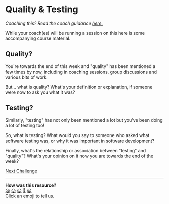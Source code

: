 # Quality & Testing

_Coaching this? Read the coach guidance
[here.](https://github.com/makersacademy/slug/blob/main/materials/universe/quality_engineering/intro_to_testing/phase4/workshops/quality_and_testing.x.md)_

While your coach(es) will be running a session on this here is some accompanying
course material.

## Quality?

You're towards the end of this week and "quality" has been mentioned a few times
by now, including in coaching sessions, group discussions and various bits of
work.

But... what is quality? What's your definition or explanation, if someone were
now to ask you what it was?

## Testing?

Similarly, "testing" has not only been mentioned a lot but you've been doing a
lot of testing too!

So, what is testing? What would you say to someone who asked what software
testing was, or why it was important in software development?

Finally, what's the relationship or association between "testing" and "quality"?
What's your opinion on it now you are towards the end of the week?

[Next Challenge](08_final_exercise.md)

<!-- BEGIN GENERATED SECTION DO NOT EDIT -->

---

**How was this resource?**  
[😫](https://airtable.com/shrUJ3t7KLMqVRFKR?prefill_Repository=makersacademy%2Fintro-to-testing&prefill_File=phase4%2F07_quality_and_testing.md&prefill_Sentiment=😫) [😕](https://airtable.com/shrUJ3t7KLMqVRFKR?prefill_Repository=makersacademy%2Fintro-to-testing&prefill_File=phase4%2F07_quality_and_testing.md&prefill_Sentiment=😕) [😐](https://airtable.com/shrUJ3t7KLMqVRFKR?prefill_Repository=makersacademy%2Fintro-to-testing&prefill_File=phase4%2F07_quality_and_testing.md&prefill_Sentiment=😐) [🙂](https://airtable.com/shrUJ3t7KLMqVRFKR?prefill_Repository=makersacademy%2Fintro-to-testing&prefill_File=phase4%2F07_quality_and_testing.md&prefill_Sentiment=🙂) [😀](https://airtable.com/shrUJ3t7KLMqVRFKR?prefill_Repository=makersacademy%2Fintro-to-testing&prefill_File=phase4%2F07_quality_and_testing.md&prefill_Sentiment=😀)  
Click an emoji to tell us.

<!-- END GENERATED SECTION DO NOT EDIT -->
